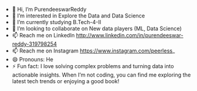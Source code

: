 - 👋 Hi, I’m PurendeeswarReddy
- 👀 I’m interested in Explore the Data and Data Science 
- 🌱 I’m currently studying B.Tech-4-II
- 💞️ I’m looking to collaborate on New data players (ML, Data Science)
- 📫 Reach me on LinkedIn http://www.linkedin.com/in/purendeeswar-reddy-319798254
-  📫 Reach me on Instagram https://www.instagram.com/peerless_
- 😄 Pronouns: He
- ⚡ Fun fact:  I love solving complex problems and turning data into actionable insights. When I’m not coding, you can find me exploring the latest tech trends or enjoying a good book!
